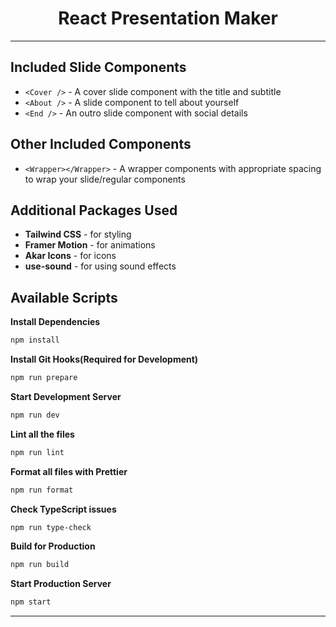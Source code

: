 <h1 align="center">
  React Presentation Maker
</h1>

---

## Included Slide Components

- `<Cover />` - A cover slide component with the title and subtitle
- `<About />` - A slide component to tell about yourself
- `<End />` - An outro slide component with social details

## Other Included Components

- `<Wrapper></Wrapper>` - A wrapper components with appropriate spacing to wrap your slide/regular components

## Additional Packages Used

- **Tailwind CSS** - for styling
- **Framer Motion** - for animations
- **Akar Icons** - for icons
- **use-sound** - for using sound effects

## Available Scripts

**Install Dependencies**

```bash
npm install
```

**Install Git Hooks(Required for Development)**

```bash
npm run prepare
```

**Start Development Server**

```bash
npm run dev
```

**Lint all the files**

```bash
npm run lint
```

**Format all files with Prettier**

```bash
npm run format
```

**Check TypeScript issues**

```bash
npm run type-check
```

**Build for Production**

```bash
npm run build
```

**Start Production Server**

```bash
npm start
```

---
